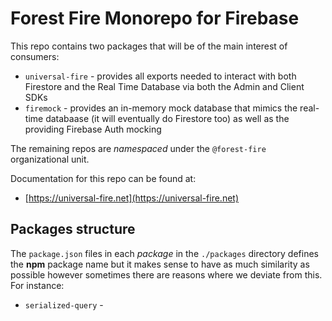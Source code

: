 # Forest Fire Monorepo for Firebase

This repo contains two packages that will be of the main interest of consumers:

- `universal-fire` - provides all exports needed to interact with both Firestore and the Real Time Database via both the Admin and Client SDKs
- `firemock` - provides an in-memory mock database that mimics the real-time databaase (it will eventually do Firestore too) as well as the providing Firebase Auth mocking

The remaining repos are _namespaced_ under the `@forest-fire` organizational unit.

Documentation for this repo can be found at:

- [https://universal-fire.net](https://universal-fire.net)

## Packages structure

The `package.json` files in each _package_ in the `./packages` directory defines the **npm** package name but it makes sense to have as much similarity as possible however sometimes there are reasons where we deviate from this. For instance:

- `serialized-query` - 